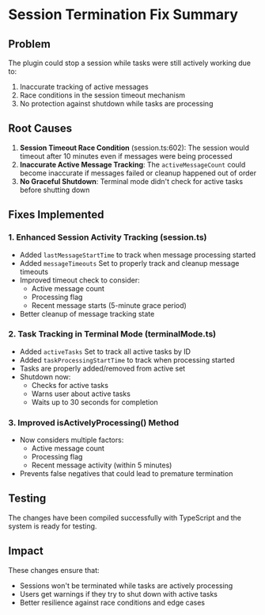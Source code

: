 # Session Termination Fix Summary

## Problem
The plugin could stop a session while tasks were still actively working due to:
1. Inaccurate tracking of active messages
2. Race conditions in the session timeout mechanism
3. No protection against shutdown while tasks are processing

## Root Causes
1. **Session Timeout Race Condition** (session.ts:602): The session would timeout after 10 minutes even if messages were being processed
2. **Inaccurate Active Message Tracking**: The `activeMessageCount` could become inaccurate if messages failed or cleanup happened out of order
3. **No Graceful Shutdown**: Terminal mode didn't check for active tasks before shutting down

## Fixes Implemented

### 1. Enhanced Session Activity Tracking (session.ts)
- Added `lastMessageStartTime` to track when message processing started
- Added `messageTimeouts` Set to properly track and cleanup message timeouts
- Improved timeout check to consider:
  - Active message count
  - Processing flag
  - Recent message starts (5-minute grace period)
- Better cleanup of message tracking state

### 2. Task Tracking in Terminal Mode (terminalMode.ts)
- Added `activeTasks` Set to track all active tasks by ID
- Added `taskProcessingStartTime` to track when processing started
- Tasks are properly added/removed from active set
- Shutdown now:
  - Checks for active tasks
  - Warns user about active tasks
  - Waits up to 30 seconds for completion

### 3. Improved isActivelyProcessing() Method
- Now considers multiple factors:
  - Active message count
  - Processing flag
  - Recent message activity (within 5 minutes)
- Prevents false negatives that could lead to premature termination

## Testing
The changes have been compiled successfully with TypeScript and the system is ready for testing.

## Impact
These changes ensure that:
- Sessions won't be terminated while tasks are actively processing
- Users get warnings if they try to shut down with active tasks
- Better resilience against race conditions and edge cases